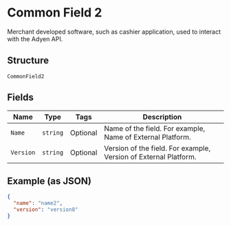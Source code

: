 
# Common Field 2

Merchant developed software, such as cashier application, used to interact with the Adyen API.

## Structure

`CommonField2`

## Fields

| Name | Type | Tags | Description |
|  --- | --- | --- | --- |
| `Name` | `string` | Optional | Name of the field. For example, Name of External Platform. |
| `Version` | `string` | Optional | Version of the field. For example, Version of External Platform. |

## Example (as JSON)

```json
{
  "name": "name2",
  "version": "version8"
}
```

